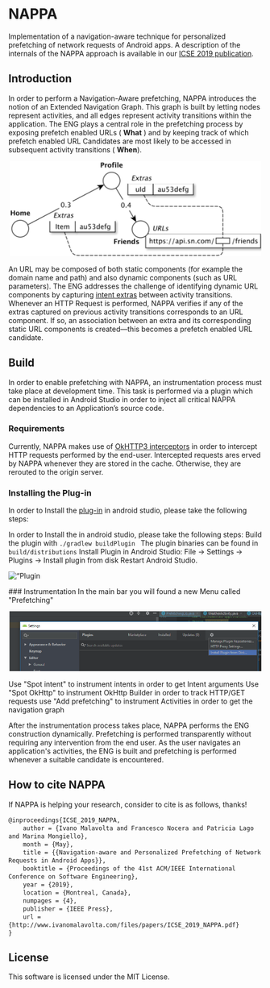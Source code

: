 # NAPPA
Implementation of a navigation-aware technique for personalized prefetching of network requests of Android apps.
A description of the internals of the NAPPA approach is available in our [ICSE 2019 publication](http://www.ivanomalavolta.com/files/papers/ICSE_2019_NAPPA.pdf).  

## Introduction
In order to perform a Navigation-Aware prefetching, NAPPA introduces the notion of an Extended Navigation Graph.  This graph is built by letting nodes represent activities,  and all edges represent activity transitions within the application. The ENG plays a central role in the prefetching process by exposing prefetch enabled URLs  ( **What** ) and by keeping track of which prefetch enabled URL Candidates are most likely to be accessed in subsequent activity transitions ( **When**).

 <p align="center">
 <img src="docs/img/ENG_A.png" alt="Extended Navigation Graph" width="500"/>
 </p>

An URL may be composed of both static components (for example the domain name and path) and also  dynamic components (such as URL parameters).  The ENG addresses the challenge of identifying dynamic URL components by capturing [intent extras](https://developer.android.com/reference/android/content/Intent) between activity transitions.   Whenever an HTTP Request is performed,  NAPPA verifies if any of the extras captured on previous activity transitions corresponds to an URL component.  If so,  an association between an extra and its corresponding static URL components is created—this becomes a prefetch enabled URL candidate. 

## Build
In order to enable prefetching with NAPPA,  an instrumentation process must take place at development time. This task is performed via a plugin which can be installed in Android Studio in order to inject all critical NAPPA dependencies to an Application’s source code. 

### Requirements
Currently, NAPPA makes use of [OkHTTP3 interceptors](https://github.com/square/okhttp/wiki/Interceptors) in order to intercept HTTP requests performed by the end-user.  Intercepted requests ares erved by NAPPA whenever they are stored in the cache.  Otherwise, they are rerouted to the origin server. 

### Installing the Plug-in
In order to Install the [plug-in](https://github.com/S2-group/NAPPA/tree/master/Plugin/test1) in android studio, please take the following steps:

In order to Install the in android studio, please take the following steps:
Build the plugin with
`./gradlew buildPlugin `
The plugin binaries can be found in
`build/distributions`
Install Plugin in Android Studio:
File -> Settings -> Plugins -> Install plugin from disk
Restart Android Studio. 
<p align=“center”>
<img src=“docs/img/PluginInstall.png” alt=“Plugin Installation” width=“500”/>
</p>
### Instrumentation
In the main bar you will found a new Menu called "Prefetching"
 <p align="center">
 <img src="docs/img/PluginInstall.png" alt="Nappa Android Studio Plugin" width="500"/>
 </p>
Use "Spot intent" to instrument intents in order to get Intent arguments
Use "Spot OkHttp" to instrument OkHttp Builder in order to track HTTP/GET requests
use "Add prefetching" to instrument Activities in order to get the navigation graph

After the instrumentation process takes place, NAPPA performs the ENG construction dynamically. Prefetching is performed transparently without requiring any intervention from the end user.  As the user navigates an application's activities, the ENG is built and prefetching is performed whenever a suitable candidate is encountered.
## How to cite NAPPA
If NAPPA is helping your research, consider to cite is as follows, thanks!

```
@inproceedings{ICSE_2019_NAPPA,
	author = {Ivano Malavolta and Francesco Nocera and Patricia Lago and Marina Mongiello},
	month = {May},
	title = {{Navigation-aware and Personalized Prefetching of Network Requests in Android Apps}},
	booktitle = {Proceedings of the 41st ACM/IEEE International Conference on Software Engineering},
	year = {2019},
 	location = {Montreal, Canada},
 	numpages = {4},
 	publisher = {IEEE Press},
	url = {http://www.ivanomalavolta.com/files/papers/ICSE_2019_NAPPA.pdf}
}
```

## License

This software is licensed under the MIT License.
